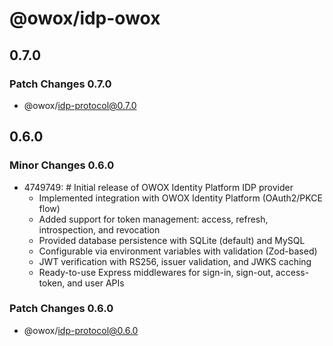 # @owox/idp-owox

## 0.7.0

### Patch Changes 0.7.0

- @owox/idp-protocol@0.7.0

## 0.6.0

### Minor Changes 0.6.0

- 4749749: # Initial release of OWOX Identity Platform IDP provider
  - Implemented integration with OWOX Identity Platform (OAuth2/PKCE flow)
  - Added support for token management: access, refresh, introspection, and revocation
  - Provided database persistence with SQLite (default) and MySQL
  - Configurable via environment variables with validation (Zod-based)
  - JWT verification with RS256, issuer validation, and JWKS caching
  - Ready-to-use Express middlewares for sign-in, sign-out, access-token, and user APIs

### Patch Changes 0.6.0

- @owox/idp-protocol@0.6.0
